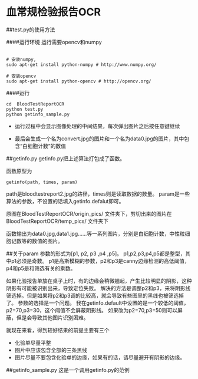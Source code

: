 # 血常规检验报告OCR


##test.py的使用方法


####运行环境
运行需要opencv和numpy

```

# 安装numpy,
sudo apt-get install python-numpy # http://www.numpy.org/

# 安装opencv
sudo apt-get install python-opencv # http://opencv.org/

```


####运行

```
cd  BloodTestReportOCR
python test.py
python getinfo_sample.py
```

 - 运行过程中会显示图像处理的中间结果，每次弹出图片之后按任意键继续

 - 最后会生成一个名为convert.jpg的图片和一个名为data0.jpg的图片，其中包含“白细胞计数”的数值

##getinfo.py
getinfo.py把上述算法打包成了函数。

函数原型为
```
getinfo(path, times, param)
```
path是bloodtestreport2.jpg的路径，times则是读取数据的数量。
param是一些算法的参数，不设置的话填入getinfo.defalut即可。

原图在BloodTestReportOCR/origin_pics/ 文件夹下，剪切出来的图片在BloodTestReportOCR/temp_pics/ 文件夹下

函数输出为data0.jpg,data1.jpg......等一系列图片，分别是白细胞计数，中性粒细胞记数等的数值的图片。

##关于param
参数的形式为[p1, p2, p3 ,p4 ,p5]。
p1,p2,p3,p4,p5都是整型，其中p1必须是奇数。
p1是高斯模糊的参数，p2和p3是canny边缘检测的高低阈值，p4和p5是和筛选有关的乘数。

如果化验报告单放在桌子上时，有的边缘会稍微翘起，产生比较明显的阴影，这种阴影有可能被识别出来，导致定位失败。
解决的方法是调整p2和p3，来将阴影线筛选掉。但是如果将p2和p3调的比较高，就会导致有些图里的黑线也被筛选掉了。
参数的选择是一个问题。
我在getinfo.default中设置的是一个较低的阈值，p2=70,p3=30，这个阈值不会屏蔽阴影线。
如果改为p2=70,p3=50则可以屏蔽，但是会导致其他图片识别困难。

就现在来看，得到较好结果的前提主要有三个
 - 化验单尽量平整
 - 图片中应该包含全部的三条黑线
 - 图片尽量不要包含化验单的边缘，如果有的话，请尽量避开有阴影的边缘。

##getinfo_sample.py
这是一个调用getinfo.py的范例